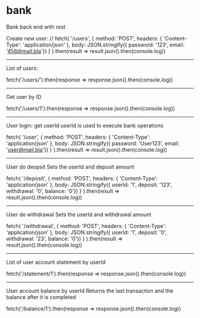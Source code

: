 # bank
Bank back end with rest

Create new user:
//
fetch(
  '/users', 
  { 
    method: 'POST', 
    headers: { 'Content-Type': 'application/json' },
    body: JSON.stringify({ password: '123', email: '456@mail.bla'})
  }
).then(result => result.json().then(console.log))
**********************************************************************
List of users:

fetch('/users/').then(response => response.json().then(console.log))

***********************************************************************
Get user by ID

fetch('/users/1').then(response => response.json().then(console.log))

***********************************************************************
User login: get userId 
userId is used to execute bank operations

fetch(
  '/user', 
  { 
    method: 'POST', 
    headers: { 'Content-Type': 'application/json' },
    body: JSON.stringify({ password: 'User123', email: 'user@mail.bla'})
  }
).then(result => result.json().then(console.log))

**********************************************************************
User do deopsit
Sets the userId and deposit amount

fetch(
  '/deposit', 
  { 
    method: 'POST', 
    headers: { 'Content-Type': 'application/json' },
    body: JSON.stringify({ userId: '1', deposit: '123', withdrawal: '0', balance: '0'})
  }
).then(result => result.json().then(console.log))


*************************************************************************
User do withdrawal
Sets the userId and withdrawal amount

fetch(
  '/withdrawal', 
  { 
    method: 'POST', 
    headers: { 'Content-Type': 'application/json' },
    body: JSON.stringify({ userId: '1', deposit: '0', withdrawal: '23', balance: '0'})
  }
).then(result => result.json().then(console.log))

**************************************************************************
List of user account statement by userId

fetch('/statement/1').then(response => response.json().then(console.log))

*************************************************************************

User account balance by userId
Returns the last transaction and the balance after it is completed

fetch('/balance/1').then(response => response.json().then(console.log))
